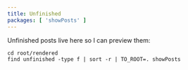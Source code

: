 ```yaml
---
title: Unfinished
packages: [ 'showPosts' ]
---
```


Unfinished posts live here so I can preview them:

```{.unwrap pipe="sh | pandoc -t json"}
cd root/rendered
find unfinished -type f | sort -r | TO_ROOT=. showPosts
```
